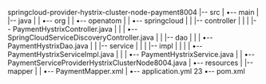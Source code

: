 springcloud-provider-hystrix-cluster-node-payment8004
|-- src
|   •-- main
|       |-- java
|       |   •-- org
|       |       •-- openatom
|       |           •-- springcloud
|       |               |-- controller
|       |               |   |-- PaymentHystrixController.java
|       |               |   •-- SpringCloudServiceDiscoveryController.java
|       |               |-- dao
|       |               |   •-- PaymentHystrixDao.java
|       |               |-- service
|       |               |   |-- impl
|       |               |   |   •-- PaymentHystrixServiceImpl.java
|       |               |   •-- PaymentHystrixService.java
|       |               •-- PaymentServiceProviderHystrixClusterNode8004.java
|       •-- resources
|           |-- mapper
|           |   •-- PaymentMapper.xml
|           •-- application.yml
23
•-- pom.xml

